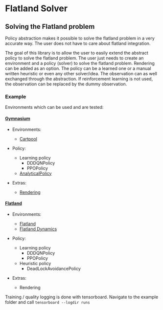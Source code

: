 # Flatland Solver

## Solving the Flatland problem

Policy abstraction makes it possible to solve the flatland problem in a very accurate way. The user does not have to care about flatland integration.

The goal of this library is to allow the user to easily extend the abstract policy to solve the flatland problem. 
The user just needs to create an environment and a policy (solver) to solve the flatland problem. Rendering can be added as an option.
The policy can be a learned one or a manual written heuristic or even any other solver/idea. 
The observation can as well exchanged through the abstraction.
If reinforcement learning is not used, the observation can be replaced by the dummy observation.


### Example

Environments which can be used and are tested:

#### [Gymnasium](https://github.com/Farama-Foundation/Gymnasium) 

- Environments:
    - [Cartpool](https://github.com/aiAdrian/flatland_solver_policy/blob/main/example/gymnasium_cartpool/example_cartpool.py)
    

- Policy:
    - Learning policy
        - DDDQNPolicy
        - PPOPolicy
    - [AnalyticalPolicy](https://github.com/aiAdrian/flatland_solver_policy/blob/main/example/gymnasium_cartpool/cartpool_analytical_policy.py)
    

- Extras:
    - [Rendering](https://github.com/aiAdrian/flatland_solver_policy/blob/main/example/gymnasium_cartpool/cartpool_renderer.py)


#### [Flatland](https://github.com/flatland-association/flatland-rl)

- Environments:
    - [Flatland](https://github.com/aiAdrian/flatland_solver_policy/blob/main/example/flatland_rail_env/example_flatland.py)
    - [Flatland Dynamics](https://github.com/aiAdrian/flatland_solver_policy/blob/main/example/flatland_dynamics/example_flatland_dynamics.py)
    

- Policy:
    - Learning policy
      - DDDQNPolicy
      - PPOPolicy
    - Heuristic policy
      - DeadLockAvoidancePolicy
    

- Extras:
    - Rendering
   

Training / quality logging is done with tensorboard. Navigate to the example folder
and call ``tensorboard --logdir runs``
